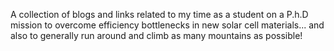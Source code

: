 A collection of blogs and links related to my time as a student on a P.h.D mission to overcome efficiency bottlenecks in new solar cell materials... and also to generally run around and climb as many mountains as possible!
